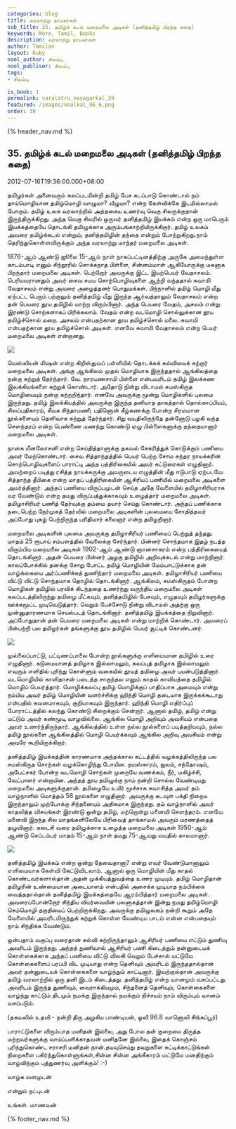 ```yaml
---
categories: blog
title: வரலாற்று நாயகர்கள்
sub_title: 35. தமிழ்க் கடல் மறைமலை அடிகள் (தனித்தமிழ் பிறந்த கதை)
keywords: More, Tamil, Books
description: வரலாற்று நாயகர்கள்
author: Tamilan
layout: Ruby
nool_author: சிலம்பு
nool_publiser: சிலம்பு
tags:
- சிலம்பு

is_book: 1
permalink: varalatru_nayagarkal_39
featured: /images/noolkal_96_6.png
order: 39
---
```

{% header_nav.md %}

## 35. தமிழ்க் கடல் மறைமலை அடிகள் (தனித்தமிழ் பிறந்த கதை)

2012-07-16T19:36:00.000+08:00

தமிழர்கள் அனைவரும் கலப்படமின்றி தமிழ் பேச கடப்பாடு கொண்டால் நம் தாய்மொழியான தமிழ்மொழி வாழுமா? வீழுமா? என்ற கேள்விக்கே இடமில்லாமல் போகும். தமிழ் உலக வரலாற்றில் அத்தகைய உணர்வு வெகு சிலருக்குதான் இருந்திருக்கிறது. அந்த வெகு சிலரில் ஒருவர் தனித்தமிழ் இயக்கம் என்ற ஒரு மாபெரும் இயக்கத்தையே தொடங்கி தமிழுக்காக அரும்பங்காற்றியிருக்கிறார். தமிழ் உலகம் அவரை தமிழ்க்கடல் என்றும், தனித்தமிழின் தந்தை என்றும் போற்றுகிறது.நாம் தெரிந்துகொள்ளவிருக்கும் அந்த வரலாற்று மாந்தர் மறைமலை அடிகள்.

1876-ஆம் ஆண்டு ஜூலை 15-ஆம் நாள் நாகப்பட்டினத்திற்கு அருகே அமைந்துள்ள காடம்பாடி எனும் சிற்றூரில் சொக்கநாத பிள்ளை, சின்னம்மாள் ஆகியோருக்கு மகனாக பிறந்தார் மறைமலை அடிகள். பெற்றோர் அவருக்கு இட்ட இயற்பெயர் வேதாசலம். பெரியவரானதும் அவர் சைவ சமய சொற்பொழிவுகளை ஆற்றி வந்ததால் சுவாமி வேதாசலம் என்று அவரை அழைத்தனர் பொதுமக்கள். பிந்நாளில் தமிழ் மொழி மீது ஏற்பட்ட பெரும் பற்றாலும் தனித்தமிழ் மீது இருந்த ஆர்வத்தாலும் வேதாசலம் என்ற தன் பெயரை தூய தமிழில் மாற்ற விரும்பினார். அந்த பெயரை வேதம், அசலம் என்று இரண்டு சொற்களாகப் பிரிக்கலாம். வேதம் என்ற வடமொழி சொல்லுக்கான தூய தமிழ்ச்சொல் மறை. அசலம் என்பதற்கான தூய தமிழ்ச்சொல் மலை. சுவாமி என்பதற்கான தூய தமிழ்ச்சொல் அடிகள். எனவே சுவாமி வேதாசலம் என்ற பெயர் மறைமலை அடிகள் என்றானது.

![](http://2.bp.blogspot.com/-PxQVVwJ3Ufc/UAKKAxijs4I/AAAAAAAAB70/kT7BLA_FVd4/s320/maraimalai-adigal.jpg)

வெஸ்லியன் மிஷன் என்ற கிறிஸ்துவப் பள்ளியில் தொடக்கக் கல்வியைக் கற்றார் மறைமலை அடிகள். அங்கு ஆங்கிலம் முதல் மொழியாக இருந்ததால் ஆங்கிலத்தை நன்கு கற்றுத் தேர்ந்தார். வே. நாரயணசாமி பிள்ளை என்பவரிடம் தமிழ் இலக்கண இலக்கியங்களை கற்றுக் கொண்டார். அதோடு நின்று விடாமல் சமஸ்கிருத மொழியையும் நன்கு கற்றறிந்தார். எனவே அவருக்கு மூன்று மொழிகளில் புலமை இருந்தது. தமிழ் இலக்கியத்தில் அவருக்கு இருந்த தனியாத தாகத்தால் தொல்காப்பியம், சிலப்பதிகாரம், சீவக சிந்தாமணி, பதினொன் கீழ்கணக்கு போன்ற சிரமமான நூல்களையும் தெளிவாக கற்றுத் தேர்ந்தார். சிறு வயதிலிருந்தே தன்னோடு பழகி வந்த செளந்தரம் என்ற பெண்ணை மணந்து கொண்டு ஏழு பிள்ளைகளுக்கு தந்தையானார் மறைமலை அடிகள்.

நாகை மீனலோசனி என்ற செய்தித்தாளுக்கு தகவல் சேகரித்துக் கொடுக்கும் பணியை அவர் மேற்கொண்டார். சைவ சித்தாந்தத்தில் பெயர் பெற்ற சோம சுந்தர நாயக்கரின் சொற்பொழிவுகளைப் பாராட்டி அந்த பத்திரிகையில் அவர் கட்டுரைகள் எழுதினார். அவற்றைப் படித்து ரசித்த நாயக்கருக்கு அவருடைய எழுத்தின் மீது ஈடுபாடு ஏற்படவே சித்தாந்த தீபிகை என்ற மாதப் பத்திரிகையின் ஆசிரியப் பணியில் மறைமலை அடிகளை அமர்த்தினார். அந்தப் பணியை விருப்பமுடன் செய்த அதே வேளையில் தமிழாசிரியராக வர வேண்டும் என்ற தமது விருப்பத்துக்காகவும் உழைத்தார் மறைமலை அடிகள். தமிழாசிரியர் பணித் தேர்வுக்கு தம்மை தயார் செய்து கொண்டார். அந்தப் பணிக்காக நடைபெற்ற நேர்முகத் தேர்வில் மறைமலை அடிகளின் புலமையை சோதித்தவர் அப்போது புகழ் பெற்றிருந்த பரிதிமார் கலைஞர் என்ற தமிழறிஞர்.

மறைமலை அடிகளின் புலமை அவருக்கு தமிழாசிரியர் பணியைப் பெற்றுத் தந்தது. மாதம் 25 ரூபாய் சம்பளத்தில் வேலைக்கு சேர்ந்தார். பின்னர் சொந்தமாக இதழ் நடத்த விரும்பிய மறைமலை அடிகள் 1902-ஆம் ஆண்டு ஞானசாகரம் என்ற பத்திரிகையைத் தொடங்கினார். அதன் பெயரை பின்னர் அழகு தமிழில் அறிவுக்கடல் என்று மாற்றினார். காலப்போக்கில் தனக்கு சோறு போட்ட தமிழ் மொழியின் மேம்பாட்டுக்காக தன் வாழ்க்கையை அர்ப்பணிக்கத் துணிந்தார் மறைமலை அடிகள். தமிழாசிரியர் பணியை விட்டு விட்டு சொந்தமாக தொழில் தொடங்கினார். ஆங்கிலம், சமஸ்கிருதம் போன்ற மொழிகள் தமிழில் பரவிக் கிடந்ததை உணர்ந்து வருந்திய மறைமலை அடிகள் கலப்படத்திலிருந்து தமிழை மீட்கவும், தனித்தமிழில் பேசவும், எழுதவும் தமிழர்களுக்கு ஊக்கமூட்ட முடிவெடுத்தார். வெறும் பேச்சோடு நின்று விடாமல் அதற்கு ஒரு முன்னுதாரணமாக செயல்படத் தொடங்கினார். தனித்தமிழ் இயக்கத்தை நிறுவினார். அப்போதுதான் தன் பெயரை மறைமலை அடிகள் என்று மாற்றிக் கொண்டார். அவரைப் பின்பற்றி பல தமிழர்கள் தங்களுக்கு தூய தமிழில் பெயர் சூட்டிக் கொண்டனர்.

![](http://4.bp.blogspot.com/-n7INS-nDpU0/UAKKH72PAbI/AAAAAAAAB78/8iHqwP_y_W4/s1600/maraimalai+adigal2.JPG)

முல்லைப்பாட்டு, பட்டிணப்பாலை போன்ற நூல்களுக்கு எளிமையான தமிழில் உரை எழுதினார். கடுமையானத் தமிழாக இல்லாமலும், கலப்புத் தமிழாக இல்லாமலும் எவரும் எளிதில் புரிந்து கொள்ளும் வகையில் தூயத் தமிழை அவர் பயன்படுத்தினார். வடமொழியில் காளிதாசன் படைத்த சாகுந்தல எனும் காதல் காவியத்தை தமிழில் மொழிப் பெயர்த்தார். மொழிக்கலப்பு தமிழ் மொழிக்குப் பாதிப்பாக அமையும் என்று நம்பிய அவர் தமிழ் மொழியின் வளர்ச்சிக்கு ஹிந்தி மொழி தடையாக இருக்கக்கூடாது என்பதில் கவனமாகவும், குறியாகவும் இருந்தார். ஹிந்தி மொழி எதிர்ப்புப் போராட்டத்தில் கலந்து கொண்டு சிறைக்கும் சென்றார். ஆனால் தமிழ், தமிழ் என்று மட்டும் அவர் கண்மூடி வாழவில்லை. ஆங்கில மொழி அறிவும் அவசியம் என்பதை அவர் உணர்ந்திருந்தார். ஆங்கிலத்தில் உள்ள நல்ல நூல்களைப் படித்தறியவும், நல்ல தமிழ் நூல்களை ஆங்கிலத்தில் மொழி பெயர்க்கவும் ஆங்கில அறிவு அவசியம் என்று அவரே கூறியிருக்கிறார்.

தனித்தமிழ் இயக்கத்தின் காரணமாக அந்தக்கால கட்டத்தில் வழக்கத்திலிருந்த பல சமஸ்கிருத சொற்கள் வழக்கொழிந்து போயின. நமஸ்காரம், ஜலம், சந்தோஷம், அபேட்சகர் போன்ற வடமொழி சொற்கள் முறையே வணக்கம், நீர், மகிழ்ச்சி, வேட்பாளர் என்றாயின. அந்தத் தூய தமிழுக்கு நாம் நன்றி சொல்ல வேண்டியது மறைமலை அடிகளுக்குதான். தமிழையே உயிர் மூச்சாக சுவாசித்த அவர் தம் வாழ்நாளில் மொத்தம் 56 நூல்களை எழுதினார். அவருக்கு கடவுள் பக்தி நிறைய இருந்தாலும் முற்போக்கு சிந்தனையும் அதிகமாக இருந்தது. தம் வாழ்நாளில் அவர் காதலித்த விசயங்கள் இரண்டு ஒன்று தமிழ், மற்றொன்று மனைவி செளந்தரம். எனவே மனைவி இறந்த சில மாதங்களிலேயே பிரிவைத் தாங்காமல் அவரும் மரணத்தைத் தழுவினார். கடைசி வரை தமிழுக்காக உழைத்த மறைமலை அடிகள் 1950-ஆம் ஆண்டு செப்டம்பர் மாதம் 15-ஆம் நாள் தமது 75-ஆவது வயதில் காலமானார்.

![](http://3.bp.blogspot.com/-H8VThiJplUk/UAKKNL5ZNJI/AAAAAAAAB8E/-4Cy1GURzZ8/s1600/MARAIMALAI+ADIGAL.JPG)

தனித்தமிழ் இயக்கம் என்ற ஒன்று தேவைதானா? என்று எவர் வேண்டுமானாலும் எளிமையாக கேள்வி கேட்டுவிடலாம். ஆனால் ஒரு மொழியின் மீது காதல் கொண்டவர்களால்தான் அதன் முக்கியத்துவத்தை உணர முடியும். தமிழ் மொழிதான் தமிழரின் உண்மையான அடையாளம் என்பதில் அசைக்க முடியாத நம்பிக்கை வைத்ததால்தான் தனித்தமிழ் இயக்கத்தையே ஆரம்பித்தார் மறைமலை அடிகள். அவரைப்போன்றோர் சிந்திய வியர்வையின் பலனாகத்தான் இன்று நமது தமிழ்மொழி செம்மொழி தகுதியைப் பெற்றிருக்கிறது. அவருக்கு தமிழுலகம் நன்றி கூறும் அதே வேளையில் அவரிடமிருந்துக் கற்றுக் கொள்ள வேண்டிய பாடம் என்ன என்பதையும் நாம் சிந்திக்க வேண்டும்.

ஒன்பதாம் வகுப்பு வரைதான் கல்வி கற்றிருந்தாலும் ஆசிரியர் பணியை எட்டும் துணிவு அவரிடம் இருந்தது. அந்தத் துணிவால் ஆசிரியர் பணி கிடைத்தும் தன்னுடையக் கொள்கைக்காக அந்தப் பணியை விட்டு விலகி வெறும் பேச்சால் மட்டுமே கொள்கைகளைப் பரப்பி விட முடியாது என்ற தெளிவும் அவரிடம் இருந்ததால்தான் அவர் தன்னுடையக் கொள்கைகளை வாழ்ந்தும் காட்டினார். இவற்றால்தான் அவருக்கு தமிழ் வரலாற்றில் ஒரு தனி இடம் கிடைத்தது. தனித்தமிழ் என்ற வானமும் வசப்பட்டது. அவரிடம் இருந்த துணிவும், வைராக்கியமும், சிந்தனைத் தெளிவும், கொள்கைகளை வாழ்ந்து காட்டும் திடமும் நமக்கு இருந்தால் நமக்கும் நிச்சயம் நாம் விரும்பும் வானம் வசப்படும்.

(தகவலில் உதவி - நன்றி திரு.அழகிய பாண்டியன், ஒலி 96.8 வானொலி சிங்கப்பூர்)

பாராட்டுகளை விரும்பாத மனிதன் இல்லை, அது போல தன் குறையை திருத்த மற்றவர்களுக்கு வாய்ப்பளிக்காதவன் மனிதனே இல்லை, இதைக் கொஞ்சம் புரிந்துகொண்ட சராசரி மனிதன் நான்.தயவுசெய்து தவறுகளை சுட்டிக்காட்டுங்கள் நிறைகளை பகிர்ந்துகொள்ளுங்கள்,சின்ன சின்ன அங்கீகாரம் மட்டுமே மனதிற்கும் வாழ்விற்கும் புத்துணர்வு அளிக்கும்! :-)

வாழ்க வளமுடன்

என்றும் நட்புடன்

உங்கள். மாணவன்

{% footer_nav.md %}
